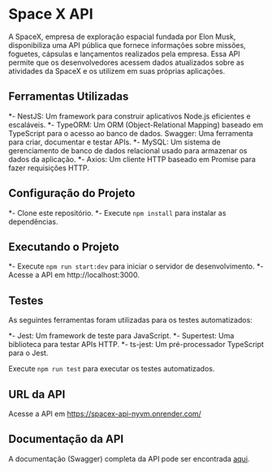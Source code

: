 # Space X API
A SpaceX, empresa de exploração espacial fundada por Elon Musk, disponibiliza uma API pública que fornece informações sobre missões, foguetes, cápsulas e lançamentos realizados pela empresa. Essa API permite que os desenvolvedores acessem dados atualizados sobre as atividades da SpaceX e os utilizem em suas próprias aplicações.

## Ferramentas Utilizadas
*- NestJS: Um framework para construir aplicativos Node.js eficientes e escaláveis.
*- TypeORM: Um ORM (Object-Relational Mapping) baseado em TypeScript para o acesso ao banco de dados.
Swagger: Uma ferramenta para criar, documentar e testar APIs.
*- MySQL: Um sistema de gerenciamento de banco de dados relacional usado para armazenar os dados da aplicação.
*- Axios: Um cliente HTTP baseado em Promise para fazer requisições HTTP.

## Configuração do Projeto
*- Clone este repositório.
*- Execute `npm install` para instalar as dependências.

## Executando o Projeto
*- Execute `npm run start:dev` para iniciar o servidor de desenvolvimento.
*- Acesse a API em http://localhost:3000.

## Testes
As seguintes ferramentas foram utilizadas para os testes automatizados:

*- Jest: Um framework de teste para JavaScript.
*- Supertest: Uma biblioteca para testar APIs HTTP.
*- ts-jest: Um pré-processador TypeScript para o Jest.

Execute `npm run test` para executar os testes automatizados.

## URL da API
Acesse a API em https://spacex-api-nyvm.onrender.com/

## Documentação da API
A documentação (Swagger) completa da API pode ser encontrada [aqui](https://spacex-api-nyvm.onrender.com/api-docs).
